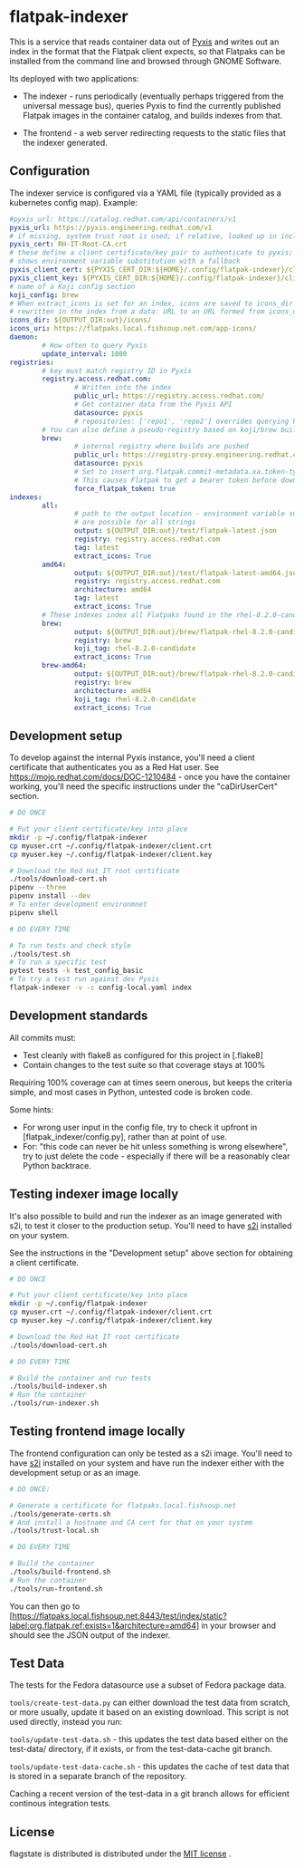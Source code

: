 flatpak-indexer
===============

This is a service that reads container data out of
[Pyxis](https://gitlab.cee.redhat.com/rad/pyxis) and writes out an
index in the format that the Flatpak client expects, so that Flatpaks
can be installed from the command line and browsed through GNOME
Software.

Its deployed with two applications:

 * The indexer - runs periodically (eventually perhaps triggered from the universal
   message bus), queries Pyxis to find the currently published Flatpak images
   in the container catalog, and builds indexes from that.

 * The frontend - a web server redirecting requests to the static files that the
   indexer generated.

Configuration
-------------

The indexer service is configured via a YAML file (typically provided as a kubernetes
config map). Example:

``` yaml
#pyxis_url: https://catalog.redhat.com/api/containers/v1
pyxis_url: https://pyxis.engineering.redhat.com/v1
# if missing, system trust root is used; if relative, looked up in included certs
pyxis_cert: RH-IT-Root-CA.crt
# these define a client certificate/key pair to authenticate to pyxis; this
# shows environment variable substitution with a fallback
pyxis_client_cert: ${PYXIS_CERT_DIR:${HOME}/.config/flatpak-indexer}/client.crt
pyxis_client_key: ${PYXIS_CERT_DIR:${HOME}/.config/flatpak-indexer}/client.key
# name of a Koji config section
koji_config: brew
# When extract_icons is set for an index, icons are saved to icons_dir and labels are
# rewritten in the index from a data: URL to an URL formed from icons_uri
icons_dir: ${OUTPUT_DIR:out}/icons/
icons_uri: https://flatpaks.local.fishsoup.net.com/app-icons/
daemon:
        # How often to query Pyxis
        update_interval: 1800
registries:
        # key must match registry ID in Pyxis
        registry.access.redhat.com:
                # Written into the index
                public_url: https://registry.access.redhat.com/
                # Get container data from the Pyxis API
                datasource: pyxis
                # repositories: ['repo1', 'repo2'] overrides querying Pyxis for the list
        # You can also define a pseudo-registry based on koji/brew builds
        brew:
                # internal registry where builds are pushed
                public_url: https://registry-proxy.engineering.redhat.com/
                datasource: pyxis
                # Set to insert org.flatpak.commit-metadata.xa.token-type into labels
                # This causes Flatpak to get a bearer token before downloading images
                force_flatpak_token: true
indexes:
        all:
                # path to the output location - environment variable substitions
                # are possible for all strings
                output: ${OUTPUT_DIR:out}/test/flatpak-latest.json
                registry: registry.access.redhat.com
                tag: latest
                extract_icons: True
        amd64:
                output: ${OUTPUT_DIR:out}/test/flatpak-latest-amd64.json
                registry: registry.access.redhat.com
                architecture: amd64
                tag: latest
                extract_icons: True
        # These indexes index all Flatpaks found in the rhel-8.2.0-candidate tag
        brew:
                output: ${OUTPUT_DIR:out}/brew/flatpak-rhel-8.2.0-candidate.json
                registry: brew
                koji_tag: rhel-8.2.0-candidate
                extract_icons: True
        brew-amd64:
                output: ${OUTPUT_DIR:out}/brew/flatpak-rhel-8.2.0-candidate-amd64.json
                registry: brew
                architecture: amd64
                koji_tag: rhel-8.2.0-candidate
                extract_icons: True
```

Development setup
-----------------

To develop against the internal Pyxis instance, you'll need a client certificate that
authenticates you as a Red Hat user. See https://mojo.redhat.com/docs/DOC-1210484 -
once you have the container working, you'll need the specific instructions under the
"caDirUserCert" section.

``` sh
# DO ONCE

# Put your client certificate/key into place
mkdir -p ~/.config/flatpak-indexer
cp myuser.crt ~/.config/flatpak-indexer/client.crt
cp myuser.key ~/.config/flatpak-indexer/client.key

# Download the Red Hat IT root certificate
./tools/download-cert.sh
pipenv --three
pipenv install --dev
# To enter development environmnet
pipenv shell

# DO EVERY TIME

# To run tests and check style
./tools/test.sh
# To run a specific test
pytest tests -k test_config_basic
# To try a test run against dev Pyxis
flatpak-indexer -v -c config-local.yaml index
```

Development standards
---------------------
All commits must:
 * Test cleanly with flake8 as configured for this project in [.flake8]
 * Contain changes to the test suite so that coverage stays at 100%

Requiring 100% coverage can at times seem onerous, but keeps the criteria
simple, and most cases in Python, untested code is broken code.

Some hints:
 * For wrong user input in the config file, try to check it upfront in
   [flatpak_indexer/config.py], rather than at point of use.
 * For: "this code can never be hit unless something is wrong elsewhere",
   try to just delete the code - especially if there will be a reasonably
   clear Python backtrace.


Testing indexer image locally
-----------------------------

It's also possible to build and run the indexer as an image generated with
s2i, to test it closer to the production setup. You'll need to have
[s2i](https://github.com/openshift/source-to-image) installed on your system.

See the instructions in the "Development setup" above section for obtaining a
client certificate.

``` sh
# DO ONCE

# Put your client certificate/key into place
mkdir -p ~/.config/flatpak-indexer
cp myuser.crt ~/.config/flatpak-indexer/client.crt
cp myuser.key ~/.config/flatpak-indexer/client.key

# Download the Red Hat IT root certificate
./tools/download-cert.sh

# DO EVERY TIME

# Build the container and run tests
./tools/build-indexer.sh
# Run the container
./tools/run-indexer.sh
```

Testing frontend image locally
------------------------------

The frontend configuration can only be tested as a s2i image.
You'll need to have [s2i](https://github.com/openshift/source-to-image) installed on
your system and have run the indexer either with the development setup or as an image.

``` sh
# DO ONCE:

# Generate a certificate for flatpaks.local.fishsoup.net
./tools/generate-certs.sh
# And install a hostname and CA cert for that on your system
./tools/trust-local.sh

# DO EVERY TIME

# Build the container
./tools/build-frontend.sh
# Run the container
./tools/run-frontend.sh
```

You can then go to
[https://flatpaks.local.fishsoup.net:8443/test/index/static?label:org.flatpak.ref:exists=1&architecture=amd64]
in your browser and should see the JSON output of the indexer.

Test Data
---------
The tests for the Fedora datasource use a subset of Fedora package data.

`tools/create-test-data.py` can either download the test data from scratch,
or more usually, update it based on an existing download. This script
is not used directly, instead you run:

`tools/update-test-data.sh` - this updates the test data based either
on the test-data/ directory, if it exists, or from the test-data-cache
git branch.

`tools/update-test-data-cache.sh` - this updates the cache of test data
that is stored in a separate branch of the repository.

Caching a recent version of the test-data in a git branch allows for efficient
continous integration tests.

License
-------
flagstate is distributed is distributed under the [MIT license](LICENSE) .

